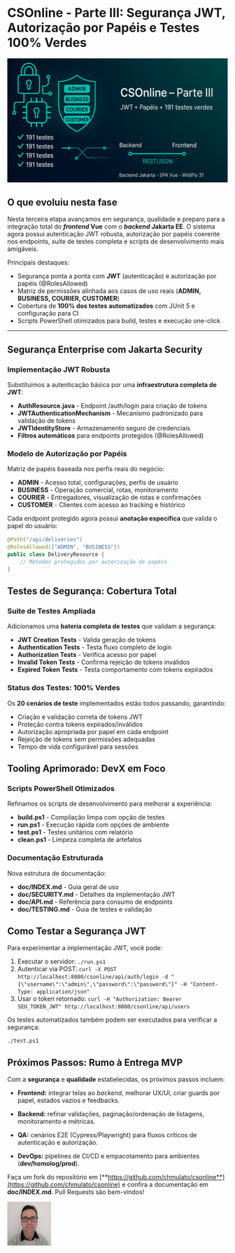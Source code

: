 # CSOnline - Parte III: Segurança JWT, Autorização por Papéis e Testes 100% Verdes

![Evolução da aplicação CSOnline - Gestão de Centro de Distribuição (CDs)](/articles/assets/img/2025_08_09_IMAGE_001.png)

## O que evoluiu nesta fase

Nesta terceira etapa avançamos em segurança, qualidade e preparo para a integração total do ***frontend* Vue** com o ***backend* Jakarta EE**. O sistema agora possui autenticação JWT robusta, autorização por papéis coerente nos endpoints, suíte de testes completa e scripts de desenvolvimento mais amigáveis.

Principais destaques:

- Segurança ponta a ponta com **JWT** (autenticação) e autorização por papéis (@RolesAllowed)
- Matriz de permissões alinhada aos casos de uso reais (**ADMIN, BUSINESS, COURIER, CUSTOMER**)
- Cobertura de **100% dos testes automatizados** com JUnit 5 e configuração para CI
- Scripts PowerShell otimizados para build, testes e execução one-click

---

## Segurança Enterprise com Jakarta Security

### Implementação JWT Robusta

Substituímos a autenticação básica por uma **infraestrutura completa de JWT**:

- **AuthResource.java** - Endpoint /auth/login para criação de tokens
- **JWTAuthenticationMechanism** - Mecanismo padronizado para validação de tokens
- **JWTIdentityStore** - Armazenamento seguro de credenciais
- **Filtros automáticos** para endpoints protegidos (@RolesAllowed)

### Modelo de Autorização por Papéis

Matriz de papéis baseada nos perfis reais do negócio:

- **ADMIN** - Acesso total, configurações, perfis de usuário
- **BUSINESS** - Operação comercial, rotas, monitoramento
- **COURIER** - Entregadores, visualização de rotas e confirmações
- **CUSTOMER** - Clientes com acesso ao tracking e histórico

Cada endpoint protegido agora possui **anotação específica** que valida o papel do usuário:

```java
@Path("/api/deliveries")
@RolesAllowed({"ADMIN", "BUSINESS"})
public class DeliveryResource {
    // Métodos protegidos por autorização de papéis
}
```

## Testes de Segurança: Cobertura Total

### Suite de Testes Ampliada

Adicionamos uma **bateria completa de testes** que validam a segurança:

- **JWT Creation Tests** - Valida geração de tokens
- **Authentication Tests** - Testa fluxo completo de login
- **Authorization Tests** - Verifica acesso por papel
- **Invalid Token Tests** - Confirma rejeição de tokens inválidos
- **Expired Token Tests** - Testa comportamento com tokens expirados

### Status dos Testes: 100% Verdes

Os **20 cenários de teste** implementados estão todos passando, garantindo:

- Criação e validação correta de tokens JWT
- Proteção contra tokens expirados/inválidos
- Autorização apropriada por papel em cada endpoint
- Rejeição de tokens sem permissões adequadas
- Tempo de vida configurável para sessões

## Tooling Aprimorado: DevX em Foco

### Scripts PowerShell Otimizados

Refinamos os scripts de desenvolvimento para melhorar a experiência:

- **build.ps1** - Compilação limpa com opção de testes
- **run.ps1** - Execução rápida com opções de ambiente
- **test.ps1** - Testes unitários com relatório
- **clean.ps1** - Limpeza completa de artefatos

### Documentação Estruturada

Nova estrutura de documentação:

- **doc/INDEX.md** - Guia geral de uso
- **doc/SECURITY.md** - Detalhes da implementação JWT
- **doc/API.md** - Referência para consumo de endpoints
- **doc/TESTING.md** - Guia de testes e validação

## Como Testar a Segurança JWT

Para experimentar a implementação JWT, você pode:

1. Executar o servidor: `./run.ps1`
2. Autenticar via POST: `curl -X POST http://localhost:8080/csonline/api/auth/login -d "{\"username\":\"admin\",\"password\":\"password\"}" -H "Content-Type: application/json"`
3. Usar o token retornado: `curl -H "Authorization: Bearer SEU_TOKEN_JWT" http://localhost:8080/csonline/api/users`

Os testes automatizados também podem ser executados para verificar a segurança:
```
./test.ps1
```

## Próximos Passos: Rumo à Entrega MVP

Com a **segurança** e **qualidade** estabelecidas, os próximos passos incluem:

- **Frontend:** integrar telas ao *backend*, melhorar UX/UI, criar guards por papel, estados vazios e feedbacks.

- **Backend:** refinar validações, paginação/ordenação de listagens, monitoramento e métricas.

- **QA:** cenários E2E (Cypress/Playwright) para fluxos críticos de autenticação e autorização.

- **DevOps:** pipelines de CI/CD e empacotamento para ambientes (**dev/homolog/prod**).

Faça um fork do repositório em [**https://github.com/chmulato/csonline**](https://github.com/chmulato/csonline) e confira a documentação em **doc/INDEX.md**. Pull Requests são bem-vindos!

[![Christian Mulato](/articles/assets/img/foto_chri.jpg)](https://www.linkedin.com/in/chmulato/)
